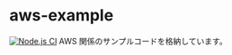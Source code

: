 # aws-example

[![Node.js CI](https://github.com/poad/aws-example/actions/workflows/ci.yml/badge.svg)](https://github.com/poad/aws-example/actions/workflows/ci.yml)
AWS 関係のサンプルコードを格納しています。
